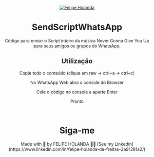 <p align="center">
   <a href="https://www.linkedin.com/in/felipe-holanda-de-freitas-3a91281a2/">
      <img alt="Felipe Holanda" src="https://img.shields.io/badge/-Felipe Holanda-blue?style=flat&logo=Linkedin&logoColor=bluee" />
   </a>
</p>

<h1 align="center"> SendScriptWhatsApp</h1>

<p align="center">Código para enviar o Script inteiro da música Never Gonna Give You Up para seus amigos ou grupos do WhatsApp.</p>

<h2 align="center">Utilização</h2>

<p align="center">Copie todo o conteúdo (clique em raw -> ctrl+a -> ctrl+c)

<p align="center">No WhatsApp Web abra o console do Browser

<p align="center">Cole o código no console e aperte Enter

<p align="center">Pronto</p>

<br>

  <h1 align="center">Siga-me</h1>
  <p align="center">Made with 💜 by FELIPE HOLANDA 👋🏻 [See my Linkedin](https://www.linkedin.com/in/felipe-holanda-de-freitas-3a91281a2/)</p>
  
<br>
